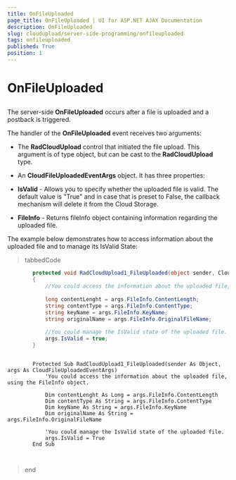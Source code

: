 ```yaml
---
title: OnFileUploaded
page_title: OnFileUploaded | UI for ASP.NET AJAX Documentation
description: OnFileUploaded
slug: cloudupload/server-side-programming/onfileuploaded
tags: onfileuploaded
published: True
position: 1
---
```


# OnFileUploaded



## 

The server-side __OnFileUploaded__ occurs after a file is uploaded and a postback is triggered.

The handler of the __OnFileUploaded__ event receives two arguments:

* The __RadCloudUpload__ control that initiated the file upload. This argument is of type object, but can be cast to the __RadCloudUpload__ type.

* An __CloudFileUploadedEventArgs__ object. It has three properties:

* __IsValid__ - Allows you to specify whether the uploaded file is valid. The default value is "True" and in case that is preset to False, the callback mechanism will delete it from the Cloud Storage.

* __FileInfo__ - Returns fileInfo object containing information regarding the uploaded file.



The example below demonstrates how to access information about the uploaded file and to manage its IsValid State:

>tabbedCode

````C#
	    protected void RadCloudUpload1_FileUploaded(object sender, CloudFileUploadedEventArgs args)
	    {
	        //You could access the information about the uploaded file, using the FileInfo object. 
	
	        long contentLenght = args.FileInfo.ContentLength;
	        string contentType = args.FileInfo.ContentType;
	        string keyName = args.FileInfo.KeyName;
	        string originalName = args.FileInfo.OriginalFileName;
	
	        //You could manage the IsValid state of the uploaded file.
	        args.IsValid = true;
	    }
````



````VB.NET
	
	    Protected Sub RadCloudUpload1_FileUploaded(sender As Object, args As CloudFileUploadedEventArgs)
	        'You could access the information about the uploaded file, using the FileInfo object. 
	
	        Dim contentLenght As Long = args.FileInfo.ContentLength
	        Dim contentType As String = args.FileInfo.ContentType
	        Dim keyName As String = args.FileInfo.KeyName
	        Dim originalName As String = args.FileInfo.OriginalFileName
	
	        'You could manage the IsValid state of the uploaded file.
	        args.IsValid = True
	    End Sub
	
	
````


>end
